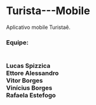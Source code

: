 # Turista---Mobile
Aplicativo mobile Turistaê.

<h3>Equipe:<h3/><br>
Lucas Spizzica<br>
Ettore Alessandro<br>
Vitor Borges<br>
Vinícius Borges<br>
Rafaela Estefogo<br>
